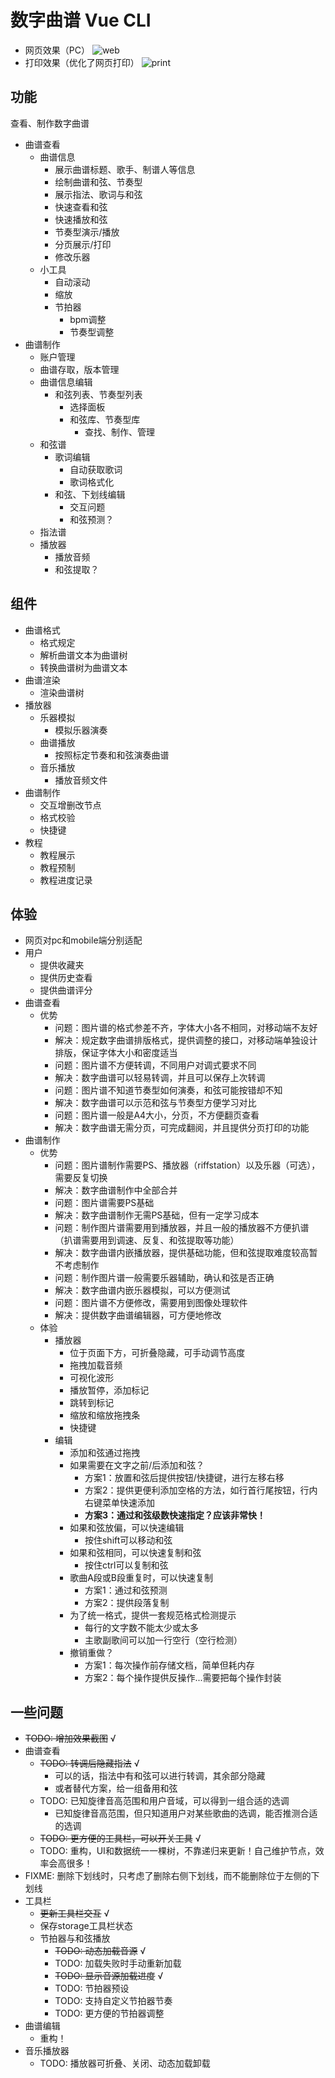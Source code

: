 # 数字曲谱 Vue CLI
- 网页效果（PC）
![web](./images/web.jpg)
- 打印效果（优化了网页打印）
![print](./images/print.jpg)
## 功能
查看、制作数字曲谱
- 曲谱查看
  - 曲谱信息
    - 展示曲谱标题、歌手、制谱人等信息
    - 绘制曲谱和弦、节奏型
    - 展示指法、歌词与和弦
    - 快速查看和弦
    - 快速播放和弦
    - 节奏型演示/播放
    - 分页展示/打印
    - 修改乐器
  - 小工具
    - 自动滚动
    - 缩放
    - 节拍器
      - bpm调整
      - 节奏型调整
- 曲谱制作
  - 账户管理
  - 曲谱存取，版本管理
  - 曲谱信息编辑
    - 和弦列表、节奏型列表
      - 选择面板
      - 和弦库、节奏型库
        - 查找、制作、管理
  - 和弦谱
    - 歌词编辑
      - 自动获取歌词
      - 歌词格式化
    - 和弦、下划线编辑
      - 交互问题
      - 和弦预测？
  - 指法谱
  - 播放器
    - 播放音频
    - 和弦提取？
    
## 组件
- 曲谱格式
  - 格式规定
  - 解析曲谱文本为曲谱树
  - 转换曲谱树为曲谱文本
- 曲谱渲染
  - 渲染曲谱树
- 播放器
  - 乐器模拟
    - 模拟乐器演奏
  - 曲谱播放
    - 按照标定节奏和和弦演奏曲谱
  - 音乐播放
    - 播放音频文件
- 曲谱制作
  - 交互增删改节点
  - 格式校验
  - 快捷键
- 教程
  - 教程展示
  - 教程预制
  - 教程进度记录

## 体验
- 网页对pc和mobile端分别适配
- 用户
  - 提供收藏夹
  - 提供历史查看
  - 提供曲谱评分
- 曲谱查看
  - 优势
    - 问题：图片谱的格式参差不齐，字体大小各不相同，对移动端不友好
    - 解决：规定数字曲谱排版格式，提供调整的接口，对移动端单独设计排版，保证字体大小和密度适当
    - 问题：图片谱不方便转调，不同用户对调式要求不同
    - 解决：数字曲谱可以轻易转调，并且可以保存上次转调
    - 问题：图片谱不知道节奏型如何演奏，和弦可能按错却不知
    - 解决：数字曲谱可以示范和弦与节奏型方便学习对比
    - 问题：图片谱一般是A4大小，分页，不方便翻页查看
    - 解决：数字曲谱无需分页，可完成翻阅，并且提供分页打印的功能
- 曲谱制作
  - 优势
    - 问题：图片谱制作需要PS、播放器（riffstation）以及乐器（可选），需要反复切换
    - 解决：数字曲谱制作中全部合并
    - 问题：图片谱需要PS基础
    - 解决：数字曲谱制作无需PS基础，但有一定学习成本
    - 问题：制作图片谱需要用到播放器，并且一般的播放器不方便扒谱（扒谱需要用到调速、反复、和弦提取等功能）
    - 解决：数字曲谱内嵌播放器，提供基础功能，但和弦提取难度较高暂不考虑制作
    - 问题：制作图片谱一般需要乐器辅助，确认和弦是否正确
    - 解决：数字曲谱内嵌乐器模拟，可以方便测试
    - 问题：图片谱不方便修改，需要用到图像处理软件
    - 解决：提供数字曲谱编辑器，可方便地修改
  - 体验
    - 播放器
      - 位于页面下方，可折叠隐藏，可手动调节高度
      - 拖拽加载音频
      - 可视化波形
      - 播放暂停，添加标记
      - 跳转到标记
      - 缩放和缩放拖拽条
      - 快捷键
    - 编辑
      - 添加和弦通过拖拽
      - 如果需要在文字之前/后添加和弦？
        - 方案1：放置和弦后提供按钮/快捷键，进行左移右移
        - 方案2：提供更便利添加空格的方法，如行首行尾按钮，行内右键菜单快速添加
        - **方案3：通过和弦级数快速指定？应该非常快！**
      - 如果和弦放偏，可以快速编辑
        - 按住shift可以移动和弦
      - 如果和弦相同，可以快速复制和弦
        - 按住ctrl可以复制和弦
      - 歌曲A段或B段重复时，可以快速复制
        - 方案1：通过和弦预测
        - 方案2：提供段落复制
      - 为了统一格式，提供一套规范格式检测提示
        - 每行的文字数不能太少或太多
        - 主歌副歌间可以加一行空行（空行检测）
      - 撤销重做？
        - 方案1：每次操作前存储文档，简单但耗内存
        - 方案2：每个操作提供反操作...需要把每个操作封装
## 一些问题
- ~~TODO: 增加效果截图~~ √
- 曲谱查看
  - ~~TODO: 转调后隐藏指法~~ √
    - 可以的话，指法中有和弦可以进行转调，其余部分隐藏
    - 或者替代方案，给一组备用和弦
  - TODO: 已知旋律音高范围和用户音域，可以得到一组合适的选调
    - 已知旋律音高范围，但只知道用户对某些歌曲的选调，能否推测合适的选调
  - ~~TODO: 更方便的工具栏，可以开关工具~~ √
  - TODO: 重构，UI和数据统一一棵树，不靠递归来更新！自己维护节点，效率会高很多！
- FIXME: 删除下划线时，只考虑了删除右侧下划线，而不能删除位于左侧的下划线
- 工具栏
  - ~~更新工具栏交互~~ √
  - 保存storage工具栏状态
  - 节拍器与和弦播放
    - ~~TODO: 动态加载音源~~ √
    - TODO: 加载失败时手动重新加载
    - ~~TODO: 显示音源加载进度~~ √
    - TODO: 节拍器预设
    - TODO: 支持自定义节拍器节奏
    - TODO: 更方便的节拍器调整
- 曲谱编辑
  - 重构！
- 音乐播放器
  - TODO: 播放器可折叠、关闭、动态加载卸载